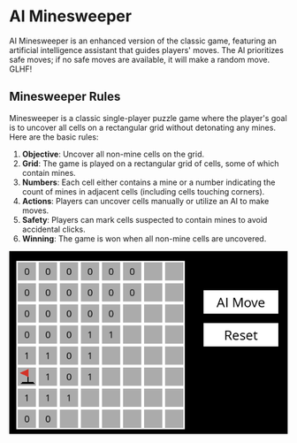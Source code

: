 # AI Minesweeper

AI Minesweeper is an enhanced version of the classic game, featuring an artificial intelligence assistant that guides players' moves. The AI prioritizes safe moves; if no safe moves are available, it will make a random move. GLHF!

## Minesweeper Rules

Minesweeper is a classic single-player puzzle game where the player's goal is to uncover all cells on a rectangular grid without detonating any mines. Here are the basic rules:

1. **Objective**: Uncover all non-mine cells on the grid.
2. **Grid**: The game is played on a rectangular grid of cells, some of which contain mines.
3. **Numbers**: Each cell either contains a mine or a number indicating the count of mines in adjacent cells (including cells touching corners).
4. **Actions**: Players can uncover cells manually or utilize an AI to make moves.
5. **Safety**: Players can mark cells suspected to contain mines to avoid accidental clicks.
6. **Winning**: The game is won when all non-mine cells are uncovered.

![Game Play](GamePlay.png)
